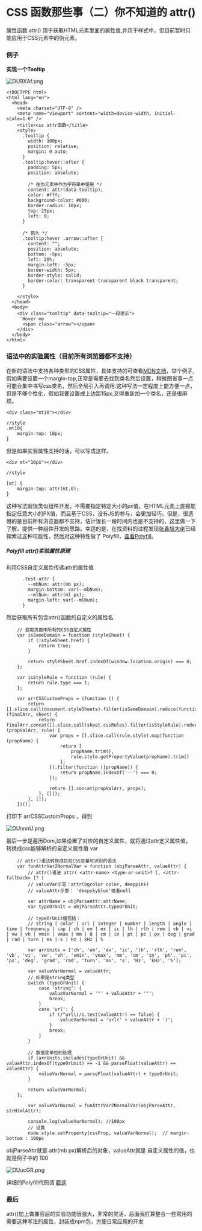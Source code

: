 # CSS 函数那些事（二）你不知道的 attr()

属性函数 attr() 用于获取HTML元素里面的属性值,并用于样式中，但目前暂时只能应用于CSS元素中的伪元素。

### 例子

**实现一个Tooltip**

![DU9XAf.png](https://s3.ax1x.com/2020/11/24/DU9XAf.png)


    <!DOCTYPE html>
    <html lang="en">
      <head>
        <meta charset="UTF-8" />
        <meta name="viewport" content="width=device-width, initial-scale=1.0" />
        <title>css attr函数</title>
        <style>
          .tooltip {
            width: 100px;
            position: relative;
            margin: 0 auto;
          }
          .tooltip:hover::after {
            padding: 5px;
            position: absolute;

            /* 在伪元素中作为字符串中使用 */
            content: attr(data-tooltip);
            color: #fff;
            background-color: #000;
            border-radius: 10px;
            top: 25px;
            left: 0;
          }

          /* 箭头 */
          .tooltip:hover .arrow::after {
            content: "";
            position: absolute;
            bottom: -5px;
            left: 20%;
            margin-left: -5px;
            border-width: 5px;
            border-style: solid;
            border-color: transparent transparent black transparent;
          }

        </style>
      </head>
      <body>
        <div class="tooltip" data-tooltip="一段提示">
          Hover me
          <span class="arrow"></span>
        </div>
      </body>
    </html>


### 语法中的实验属性（目前所有浏览器都不支持）

在新的语法中支持各种类型的CSS属性，具体支持的可查看[MDN文档](https://developer.mozilla.org/zh-CN/docs/Web/CSS/attr()#Specifications "MDN文档")，举个例子,假如需要设置一个margin-top,正常是需要去找到类名然后设置，稍微图省事一点可能会集中书写css类名，然后全局引入再调用.这种写法一定程度上能方便一点，但是不够个性化，假如我要设置成上边距15px,又得重新加一个类名，还是很麻烦。

    <div class="mt10"></div>

    //style
    .mt10{
    	margin-top: 10px;
    }


但是如果实验属性支持的话，可以写成这样。

    <div mt="10px"></div>

    //style

    [mt] {
    	margin-top: attr(mt,0);
    }

这种写法就很类似组件开发，不需要指定特定大小的px值，在HTML元素上直接能指定任意大小的PX值，而且基于CSS，没有JS的参与，会更加轻巧。但是，很遗憾的是目前所有浏览器都不支持，估计很长一段时间内也是不支持的，这里做一下了解，提供一种组件开发的思路。幸运的是，在找资料的过程发现[张鑫旭大佬](https://www.zhangxinxu.com/ "张鑫旭大佬")已经探索过这种可能性，然后对这种特性做了 Polyfill，[查看Polyfill](https://www.zhangxinxu.com/wordpress/2020/10/css-attr-polyfill/?shrink=1 "查看Polyfill")。

##### Polyfill attr()实验属性原理

利用CSS自定义属性传递attr的属性值

          .test-attr {
            --mbNum: attr(mb px);
            margin-bottom: var(--mbNum);
            --mlNum: attr(ml px);
            margin-left: var(--mlNum);
          }

然后获取所有包含attr()函数的自定义的属性名

        // 获取页面中所有的CSS自定义属性
        var isSameDomain = function (styleSheet) {
            if (!styleSheet.href) {
                return true;
            }

            return styleSheet.href.indexOf(window.location.origin) === 0;
        };

        var isStyleRule = function (rule) {
            return rule.type === 1;
        };

        var arrCSSCustomProps = (function () {
            return [].slice.call(document.styleSheets).filter(isSameDomain).reduce(function (finalArr, sheet) {
                return finalArr.concat([].slice.call(sheet.cssRules).filter(isStyleRule).reduce(function (propValArr, rule) {
                    var props = [].slice.call(rule.style).map(function (propName) {
                        return [
                            propName.trim(),
                            rule.style.getPropertyValue(propName).trim()
                        ];
                    }).filter(function ([propName]) {
                        return propName.indexOf('--') === 0;
                    });

                    return [].concat(propValArr, props);
                }, []));
            }, []);
        })();
打印下 arrCSSCustomProps ，得到

![DUnnnU.png](https://s3.ax1x.com/2020/11/25/DUnnnU.png)

最后一步是遍历Dom,如果设置了对应的自定义属性，就将通过attr定义属性值，转换成css能够解析的自定义属性值 var


        // attr()语法转换成目前CSS变量可识别的语法
        var funAttrVar2NormalVar = function (objParseAttr, valueAttr) {
            // attr()语法 attr( <attr-name> <type-or-unit>? [, <attr-fallback> ]? )
            // valueVar示意：attr(bgcolor color, deeppink)
            // valueAttr示意： 'deepskyblue'或者null

            var attrName = objParseAttr.attrName;
            var typeOrUnit = objParseAttr.typeOrUnit;

            // typeOrUnit值包括：
            // string | color | url | integer | number | length | angle | time | frequency | cap | ch | em | ex | ic | lh | rlh | rem | vb | vi | vw | vh | vmin | vmax | mm | Q | cm | in | pt | pc | px | deg | grad | rad | turn | ms | s | Hz | kHz | %

            var arrUnits = ['ch', 'em', 'ex', 'ic', 'lh', 'rlh', 'rem', 'vb', 'vi', 'vw', 'vh', 'vmin', 'vmax', 'mm', 'cm', 'in', 'pt', 'pc', 'px', 'deg', 'grad', 'rad', 'turn', 'ms', 's', 'Hz', 'kHz', '%'];

            var valueVarNormal = valueAttr;
            // 如果是string类型
            switch (typeOrUnit) {
                case 'string': {
                    valueVarNormal = '"' + valueAttr + '"';
                    break;
                }
                case 'url': {
                    if (/^url\(/i.test(valueAttr) == false) {
                        valueVarNormal = 'url(' + valueAttr + ')';
                    }
                    break;
                }
            }

            // 数值变单位的处理
            if (arrUnits.includes(typeOrUnit) && valueAttr.indexOf(typeOrUnit) == -1 && parseFloat(valueAttr) == valueAttr) {
                valueVarNormal = parseFloat(valueAttr) + typeOrUnit;
            }

            return valueVarNormal;
        };

			var valueVarNormal = funAttrVar2NormalVar(objParseAttr, strHtmlAttr);

            console.log(valueVarNormal); //100px
            // 设置
            node.style.setProperty(cssProp, valueVarNormal);  // margin-bottom : 100px

objParseAttr就是 attr(mb px)解析后的对象，valueAttr就是 自定义属性的值，也就是例子中的 100

![DUucGR.png](https://s3.ax1x.com/2020/11/25/DUucGR.png)

详细的Polyfill代码请 [戳这](https://www.zhangxinxu.com/study/202008/css-attr.js "戳这")

### 最后

attr()加上做兼容后的实验功能很强大，非常的灵活，后面我打算整合一些常用的需要这种写法的属性，封装成npm包，方便日常应用的开发
